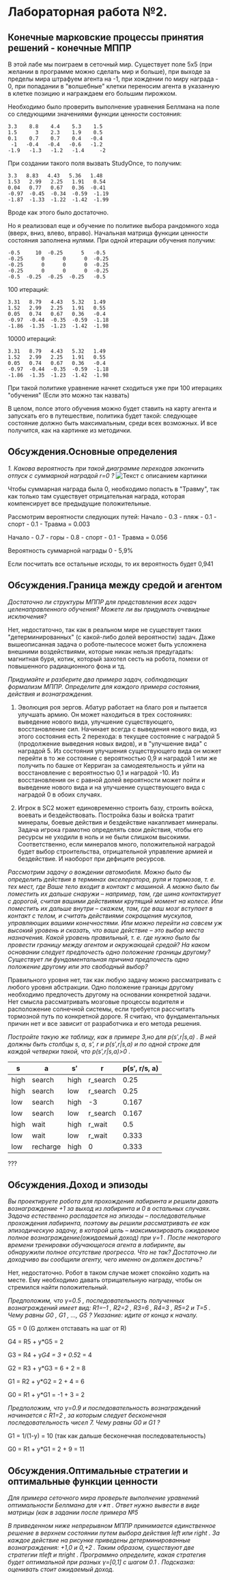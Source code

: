 ﻿# Лабораторная работа №2. 
## Конечные марковские процессы принятия решений - конечные МППР

В этой лабе мы поиграем в сеточный мир. 
Существует поле 5х5 (при желании в программе можно сделать мир и больше), при выходе за пределы мира штрафуем агента на -1, при хождении по миру награда - 0, при попадании в "волшебные" клетки переносим агента в указанную в клетке позицию и награждаем его большим пирожком.

Необходимо было проверить выполнение уравнения Беллмана на поле со следующими значениями функции ценности состояния:

    3.3    8.8    4.4    5.3    1.5
    1.5      3    2.3    1.9    0.5
    0.1    0.7    0.7    0.4   -0.4
     -1   -0.4   -0.4   -0.6   -1.2
    -1.9   -1.3   -1.2   -1.4     -2

При создании такого поля вызвать StudyOnce, то получим:

    3.3   8.83   4.43   5.36   1.48
    1.53   2.99   2.25   1.91   0.54
    0.04   0.77   0.67   0.36  -0.41
    -0.97  -0.45  -0.34  -0.59  -1.19
    -1.87  -1.33  -1.22  -1.42  -1.99

Вроде как этого было достаточно.

Но я реализовал еще и обучение по политике выбора рандомного хода (вверх, вниз, влево, вправо). Начальная матрица функции ценности состояния заполнена нулями. При одной итерации обучения получим:

    -0.5     10  -0.25      5   -0.5
    -0.25      0      0      0  -0.25
    -0.25      0      0      0  -0.25
    -0.25      0      0      0  -0.25
    -0.5  -0.25  -0.25  -0.25   -0.5

100 итераций:

    3.31   8.79   4.43   5.32   1.49
    1.52   2.99   2.25   1.91   0.55
    0.05   0.74   0.67   0.36   -0.4
    -0.97  -0.44  -0.35  -0.59  -1.18
    -1.86  -1.35  -1.23  -1.42  -1.98

10000 итераций:

    3.31   8.79   4.43   5.32   1.49
    1.52   2.99   2.25   1.91   0.55
    0.05   0.74   0.67   0.36   -0.4
    -0.97  -0.44  -0.35  -0.59  -1.18
    -1.86  -1.35  -1.23  -1.42  -1.98

При такой политике уравнение начнет сходиться уже при 100 итерациях "обучения" (Если это можно так назвать)

В целом, полсе этого обучения можно будет ставить на карту агента и запускать его в путешествие, политика будет такой: следующее состояние должно быть максимальным, среди всех возможных.
И все получится, как на картинке из методички. 


## Обсуждения.Основные определения

*1. Какова вероятность при такой диаграмме переходов закончить отпуск с суммарной наградой  r=0 ?*
![Текст с описанием картинки](/images/1.png)

Чтобы суммарная награда была 0, необходимо попасть в "Травму", так как только там существует отрицательная награда, которая компенсирует все предыдущие положительные.

Рассмотрим вероятности следующих путей:
Начало - 0.3 - пляж - 0.1 - спорт - 0.1 - Травма  = 0.003 

Начало - 0.7 - горы - 0.8 - спорт - 0.1 - Травма  = 0.056 

Вероятность суммарной награды 0 - 5,9%

Если посчитать все остальные исходы, то их вероятность будет 0,941


## Обсуждения.Граница между средой и агентом

*Достаточно ли структуры МППР для представления всех задач целенаправленного обучения? Можете ли вы придумать очевидные исключения?*

Нет, недостаточно, так как в реальном мире не существует таких "детерминированных" (с какой-либо долей вероятности) задач. Даже вышеописанная задача о роботе-пылесосе может быть усложнена внешними воздействиями, которые никак нельзя предугадать: магнитная буря, котик, который захотел сесть на робота, помехи от повышенного радиационного фона и тд. 

*Придумайте и разберите два примера задач, соблюдающих формализм МППР. Определите для каждого примера состояния, действия и вознаграждения.*

1. Эволюция роя зергов. Абатур работает на благо роя и пытается улучшать армию. Он может находиться в трех состояниях: выведение нового вида, улучшение существующего, восстановление сил.
Начинает всегда с выведения нового вида, из этого состояния есть 2 перехода: в текущее состояние с наградой 5 (продолжение выведения новых видов), и в "улучшение вида" с наградой 5.
Из состояния улучшения существующего вида он может перейти в то же состояние с вероятностью 0,9 и наградой 1 или же получить по башке от Керриган за самодеятельность и уйти на восстановление с вероятностью 0,1 и наградой -10. Из восстановления он с равной долей вероятности может пойти и выведение нового вида и на улучшение существующего вида с наградой 0 в обоих случаях.

2. Игрок в SC2 может единовременно строить базу, строить войска, воевать и бездействовать. Постройка базы и войска тратит минералы, боевые действия и бездействие накапливает минералы. Задача игрока грамотно определять свои действия, чтобы его ресурсы не уходили в ноль и не были слишком высокими. 
Соответственно, если минералов много, положительной наградой будет выбор строительства, отрицательной управление армией и бездействие. И наоборот при дефиците ресурсов.

*Рассмотрим задачу о вождении автомобиля. Можно было бы определить действия в терминах акселератора, руля и тормозов, т. е. тех мест, где Ваше тело входит в контакт с машиной. А можно было бы поместить их дальше снаружи – например, там, где шина контактирует с дорогой, считая вашими действиями крутящий момент на колесе. Или поместить их дальше внутри – скажем, там, где ваш мозг вступает в контакт с телом, и считать действиями сокращения мускулов, управляющих вашими конечностями. Или можно перейти на совсем уж высокий уровень и сказать, что ваше действие – это выбор места назначения. Какой уровень правильный, т. е. где нужно было бы провести границу между агентом и окружающей средой? На каком основании следует предпочесть одно положение границы другому? Существует ли фундаментальная причина предпочесть одно положение другому или это свободный выбор?*

Правильного уровня нет, так как любую задачу можно рассматривать с любого уровня абстракции.
Одно положение границы другому необходимо предпочесть другому на основании конкретной задачи. Нет смысла рассматривать мозговые процессы водителя и расположение солнечной системы, если требуется рассчитать тормозной путь по конкретной дороге.
Я считаю, что фундаментальных причин нет и все зависит от разработчика и его метода решения.

*Постройте такую же таблицу, как в примере 3,но для  p(s′,r|s,a) . В ней должны быть столбцы s, a, s', r и  p(s′,r|s,a)  и по одной строке для каждой четверки такой, что  p(s′,r|s,a)>0 .*


| s     |a | s′ | r |  p(s′, r/s, a) |
|-------|--|----|---|----------------|
high|search|high|r_search|0.25
high|search|low|r_search|0.25
low|search|high|-3|0.167
low|search|low|r_search|0.167
high|wait|high|r_wait|0.5
low|wait|low|r_wait|0.333
low|recharge|high|0|0.333

???


## Обсуждения.Доход и эпизоды

*Вы проектируете робота для прохождения лабиринта и решили давать вознаграждение +1 за выход из лабиринта и 0 в остальных случаях. Задача естественно распадается на эпизоды – последовательные прохождения лабиринта, поэтому вы решили рассматривать ее как эпизодическую задачу, в которой цель – максимизировать ожидаемое полное вознаграждение(ожидаемый доход) при  γ=1 . После некоторого времени тренировки обучающегося агента в лабиринте, вы обнаружили полное отсутствие прогресса. Что не так? Достаточно ли доходчиво вы сообщили агенту, чего именно он должен достичь?*

Нет, недостаточно. Робот в таком случае может спокойно ходить на месте. Ему необходимо давать отрицательную награду, чтобы он стремился найти положительный.

*Предположим, что  γ=0.5 , последовательность полученных вознаграждений имеет вид:  R1=–1 ,  R2=2 ,  R3=6 ,  R4=3 ,  R5=2  и  T=5 . Чему равны  G0 ,  G1 , …,  G5 ? Указание: идите от конца к началу.*

G5 = 0 (G должен отставать на шаг от R)

G4 = R5 + y*G5 = 2

G3 = R4 + y*G4 = 3 + 0.5*2 = 4

G2 = R3 + y*G3 = 6 + 2 = 8

G1 = R2 + y*G2 = 2 + 4 = 6

G0 = R1 + y*G1 = -1 + 3 = 2


*Предположим, что  γ=0.9  и последовательность вознаграждений начинается с  R1=2 , за которым следует бесконечная последовательность чисел 7. Чему равны  G0  и  G1 ?*

G1 = 1/(1-y) = 10 (так как дальше бесконечная последовательность)

G0 = R1 + y*G1 = 2 + 9 = 11

## Обсуждения.Оптимальные стратегии и оптимальные функции ценности

*Для примера сеточного мира проверьте выполнение уравнений оптимальности Беллмана для  v∗π . Ответ нужно вывести в виде матрицы (как в задании после примера №5*

*В приведенном ниже непрерывном МППР принимается единственное решение в верхнем состоянии путем выбора действия  left  или  right . За каждое действие на рисунке приведены детерминированные вознаграждения:  +1,0  и  0,+2 . Таким образом, существуют две стратегии  πleft  и  πright . Программно определите, какая стратегия будет оптимальной при разных  γ=[0,1]  с шагом  0.1 . Подсказка: оценивать стоит ожидаемый доход.*